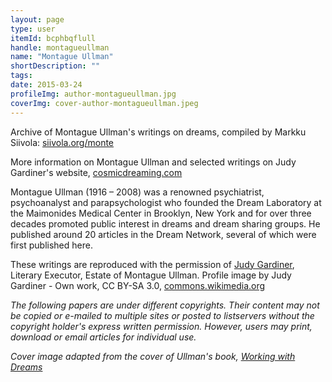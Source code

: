 ```yaml
---
layout: page
type: user
itemId: bcphbqflull
handle: montagueullman
name: "Montague Ullman"
shortDescription: ""
tags:
date: 2015-03-24
profileImg: author-montagueullman.jpg
coverImg: cover-author-montagueullman.jpeg
---
```


Archive of Montague Ullman's writings on dreams, compiled by Markku Siivola: [siivola.org/monte](https://siivola.org/monte/)

More information on Montague Ullman and selected writings on Judy Gardiner's website, [cosmicdreaming.com](http://www.cosmicdreaming.com/meetdrullman.html)

Montague Ullman (1916 – 2008) was a renowned psychiatrist, psychoanalyst and parapsychologist who founded the Dream Laboratory at the Maimonides Medical Center in Brooklyn, New York and for over three decades promoted public interest in dreams and dream sharing groups. He published around 20 articles in the Dream Network, several of which were first published here.

These writings are reproduced with the permission of [Judy Gardiner](http://www.cosmicdreaming.com/abouttheauthor.html), Literary Executor, Estate of Montague Ullman. Profile image by Judy Gardiner - Own work, CC BY-SA 3.0, [commons.wikimedia.org](https://commons.wikimedia.org/w/index.php?curid=17845039)

_The following papers are under different copyrights. Their content may not be copied or e-mailed to multiple sites or posted to listservers without the copyright holder's express written permission. However, users may print, download or email articles for individual use._

_Cover image adapted from the cover of Ullman's book, [Working with Dreams](https://www.ebay.com/itm/295332267596)_
